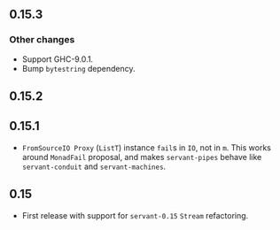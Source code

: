 0.15.3
------

### Other changes

- Support GHC-9.0.1.
- Bump `bytestring` dependency.

0.15.2
------

0.15.1
------

- `FromSourceIO Proxy` (`ListT`) instance `fail`s in `IO`, not in `m`.
  This works around `MonadFail` proposal, and makes `servant-pipes`
  behave like `servant-conduit` and `servant-machines`.

0.15
----

- First release with support for `servant-0.15` `Stream` refactoring.
